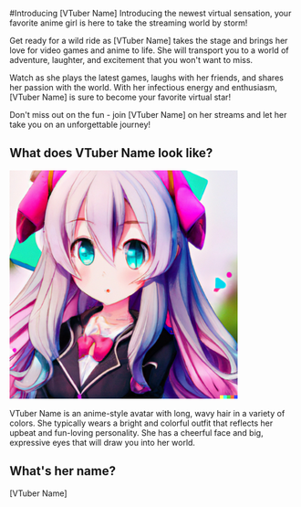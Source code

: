 #Introducing [VTuber Name]
Introducing the newest virtual sensation, your favorite anime girl is here to take the streaming world by storm! 

Get ready for a wild ride as [VTuber Name] takes the stage and brings her love for video games and anime to life. She will transport you to a world of adventure, laughter, and excitement that you won't want to miss. 

Watch as she plays the latest games, laughs with her friends, and shares her passion with the world. With her infectious energy and enthusiasm, [VTuber Name] is sure to become your favorite virtual star! 

Don't miss out on the fun - join [VTuber Name] on her streams and let her take you on an unforgettable journey!

## What does VTuber Name look like?

<img src="vtuber1.png" width="400"></img>

VTuber Name is an anime-style avatar with long, wavy hair in a variety of colors. She typically wears a bright and colorful outfit that reflects her upbeat and fun-loving personality. She has a cheerful face and big, expressive eyes that will draw you into her world.


## What's her name?

[VTuber Name]
